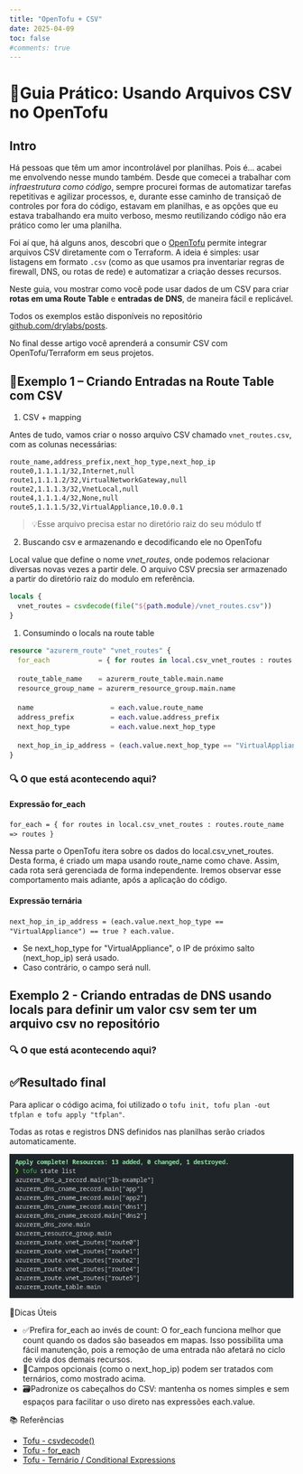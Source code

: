 ```yaml
---
title: "OpenTofu + CSV"
date: 2025-04-09
toc: false
#comments: true
---
```


# 🧾Guia Prático: Usando Arquivos CSV no OpenTofu

## Intro 

Há pessoas que têm um amor incontrolável por planilhas. Pois é… acabei me envolvendo nesse mundo também. Desde que comecei a trabalhar com *infraestrutura como código*, sempre procurei formas de automatizar tarefas repetitivas e agilizar processos, e, durante esse caminho de transiçaõ de controles por fora do código, estavam em planilhas, e as opções que eu estava trabalhando era muito verboso, mesmo reutilizando código não era prático como ler uma planilha.

Foi aí que, há alguns anos, descobri que o [OpenTofu](https://opentofu.org/) permite integrar arquivos CSV diretamente com o Terraform. A ideia é simples: usar listagens em formato `.csv` (como as que usamos pra inventariar regras de firewall, DNS, ou rotas de rede) e automatizar a criação desses recursos.

Neste guia, vou mostrar como você pode usar dados de um CSV para criar **rotas em uma Route Table** e **entradas de DNS**, de maneira fácil e replicável.

Todos os exemplos estão disponíveis no repositório [github.com/drylabs/posts](https://github.com/Gustavmk/drylabs-site-examples/tree/tofu-plus-csv/tf/tofu-plus-csv).

No final desse artigo você aprenderá a consumir CSV com OpenTofu/Terraform em seus projetos. 


## 📁Exemplo 1 – Criando Entradas na Route Table com CSV

1. CSV + mapping

Antes de tudo, vamos criar o nosso arquivo CSV chamado `vnet_routes.csv`, com as colunas necessárias:

```csv
route_name,address_prefix,next_hop_type,next_hop_ip
route0,1.1.1.1/32,Internet,null
route1,1.1.1.2/32,VirtualNetworkGateway,null
route2,1.1.1.3/32,VnetLocal,null
route4,1.1.1.4/32,None,null
route5,1.1.1.5/32,VirtualAppliance,10.0.0.1
```

> 💡Esse arquivo precisa estar no diretório raiz do seu módulo tf

2. Buscando csv e armazenando e decodificando ele no OpenTofu

Local value que define o nome *vnet_routes*, onde podemos relacionar diversas novas vezes a partir dele.
O arquivo CSV precsia ser armazenado a partir do diretório raiz do modulo em referência.

```terraform
locals {
  vnet_routes = csvdecode(file("${path.module}/vnet_routes.csv"))
}
```

1. Consumindo o locals na route table

```terraform
resource "azurerm_route" "vnet_routes" {
  for_each            = { for routes in local.csv_vnet_routes : routes.route_name => routes } 

  route_table_name    = azurerm_route_table.main.name
  resource_group_name = azurerm_resource_group.main.name

  name                   = each.value.route_name
  address_prefix         = each.value.address_prefix
  next_hop_type          = each.value.next_hop_type
  
  next_hop_in_ip_address = (each.value.next_hop_type == "VirtualAppliance") == true ? each.value.next_hop_ip : null
}
```

### 🔍 O que está acontecendo aqui?

#### Expressão for_each

`for_each = { for routes in local.csv_vnet_routes : routes.route_name => routes }`

Nessa parte o OpenTofu itera sobre os dados do local.csv_vnet_routes. Desta forma, é criado um mapa usando route_name como chave. Assim, cada rota será gerenciada de forma independente. Iremos observar esse comportamento mais adiante, após a aplicação do código.

#### Expressão ternária

`next_hop_in_ip_address = (each.value.next_hop_type == "VirtualAppliance") == true ? each.value.`

  - Se next_hop_type for "VirtualAppliance", o IP de próximo salto (next_hop_ip) será usado.
  - Caso contrário, o campo será null.


## Exemplo 2 - Criando entradas de DNS usando locals para definir um valor csv sem ter um arquivo csv no repositório


### 🔍 O que está acontecendo aqui?

## ✅Resultado final 

Para aplicar o código acima, foi utilizado o `tofu init, tofu plan -out tfplan e tofu apply "tfplan"`.

Todas as rotas e registros DNS definidos nas planilhas serão criados automaticamente.

![apply](tofu-apply.png)


🧠Dicas Úteis

- ✅Prefira for_each ao invés de count: O for_each funciona melhor que count quando os dados são baseados em mapas. Isso possibilita uma fácil manutenção, pois a remoção de uma entrada não afetará no ciclo de vida dos demais recursos.
- 🧩Campos opcionais (como o next_hop_ip) podem ser tratados com ternários, como mostrado acima.
- 🗃️Padronize os cabeçalhos do CSV: mantenha os nomes simples e sem espaços para facilitar o uso direto nas expressões each.value.


📚 Referências

- [Tofu - csvdecode()](https://opentofu.org/docs/language/functions/csvdecode/)
- [Tofu - for_each](https://opentofu.org/docs/language/meta-arguments/for_each/)
- [Tofu - Ternário / Conditional Expressions](https://opentofu.org/docs/language/expressions/conditionals/)
